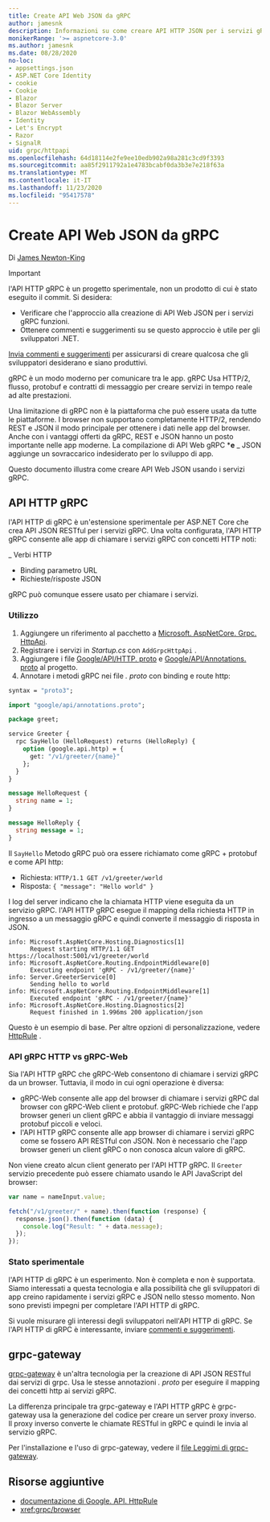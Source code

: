 ```yaml
---
title: Create API Web JSON da gRPC
author: jamesnk
description: Informazioni su come creare API HTTP JSON per i servizi gRPC.
monikerRange: '>= aspnetcore-3.0'
ms.author: jamesnk
ms.date: 08/28/2020
no-loc:
- appsettings.json
- ASP.NET Core Identity
- cookie
- Cookie
- Blazor
- Blazor Server
- Blazor WebAssembly
- Identity
- Let's Encrypt
- Razor
- SignalR
uid: grpc/httpapi
ms.openlocfilehash: 64d18114e2fe9ee10edb902a98a281c3cd9f3393
ms.sourcegitcommit: aa85f2911792a1e4783bcabf0da3b3e7e218f63a
ms.translationtype: MT
ms.contentlocale: it-IT
ms.lasthandoff: 11/23/2020
ms.locfileid: "95417578"
---
```

# <a name="create-json-web-apis-from-grpc"></a>Create API Web JSON da gRPC

Di [James Newton-King](https://twitter.com/jamesnk)

> [!IMPORTANT]
> l'API HTTP gRPC è un progetto sperimentale, non un prodotto di cui è stato eseguito il commit. Si desidera:
>
> * Verificare che l'approccio alla creazione di API Web JSON per i servizi gRPC funzioni.
> * Ottenere commenti e suggerimenti su se questo approccio è utile per gli sviluppatori .NET.
>
> [Invia commenti e suggerimenti](https://github.com/grpc/grpc-dotnet/issues/167) per assicurarsi di creare qualcosa che gli sviluppatori desiderano e siano produttivi.

gRPC è un modo moderno per comunicare tra le app. gRPC Usa HTTP/2, flusso, protobuf e contratti di messaggio per creare servizi in tempo reale ad alte prestazioni.

Una limitazione di gRPC non è la piattaforma che può essere usata da tutte le piattaforme. I browser non supportano completamente HTTP/2, rendendo REST e JSON il modo principale per ottenere i dati nelle app del browser. Anche con i vantaggi offerti da gRPC, REST e JSON hanno un posto importante nelle app moderne. La compilazione di API Web gRPC ***e** _ JSON aggiunge un sovraccarico indesiderato per lo sviluppo di app.

Questo documento illustra come creare API Web JSON usando i servizi gRPC.

## <a name="grpc-http-api"></a>API HTTP gRPC

l'API HTTP di gRPC è un'estensione sperimentale per ASP.NET Core che crea API JSON RESTful per i servizi gRPC. Una volta configurata, l'API HTTP gRPC consente alle app di chiamare i servizi gRPC con concetti HTTP noti:

_ Verbi HTTP
* Binding parametro URL
* Richieste/risposte JSON

gRPC può comunque essere usato per chiamare i servizi.

### <a name="usage"></a>Utilizzo

1. Aggiungere un riferimento al pacchetto a [Microsoft. AspNetCore. Grpc. HttpApi](https://www.nuget.org/packages/Microsoft.AspNetCore.Grpc.HttpApi).
1. Registrare i servizi in *Startup.cs* con `AddGrpcHttpApi` .
1. Aggiungere i file [Google/API/HTTP. proto](https://github.com/aspnet/AspLabs/blob/c1e59cacf7b9606650d6ec38e54fa3a82377f360/src/GrpcHttpApi/sample/Proto/google/api/http.proto) e [Google/API/Annotations. proto](https://github.com/aspnet/AspLabs/blob/c1e59cacf7b9606650d6ec38e54fa3a82377f360/src/GrpcHttpApi/sample/Proto/google/api/annotations.proto) al progetto.
1. Annotare i metodi gRPC nei file *. proto* con binding e route http:

```protobuf
syntax = "proto3";

import "google/api/annotations.proto";

package greet;

service Greeter {
  rpc SayHello (HelloRequest) returns (HelloReply) {
    option (google.api.http) = {
      get: "/v1/greeter/{name}"
    };
  }
}

message HelloRequest {
  string name = 1;
}

message HelloReply {
  string message = 1;
}
```

Il `SayHello` Metodo gRPC può ora essere richiamato come gRPC + protobuf e come API http:

* Richiesta: `HTTP/1.1 GET /v1/greeter/world`
* Risposta: `{ "message": "Hello world" }`

I log del server indicano che la chiamata HTTP viene eseguita da un servizio gRPC. l'API HTTP gRPC esegue il mapping della richiesta HTTP in ingresso a un messaggio gRPC e quindi converte il messaggio di risposta in JSON.

```
info: Microsoft.AspNetCore.Hosting.Diagnostics[1]
      Request starting HTTP/1.1 GET https://localhost:5001/v1/greeter/world
info: Microsoft.AspNetCore.Routing.EndpointMiddleware[0]
      Executing endpoint 'gRPC - /v1/greeter/{name}'
info: Server.GreeterService[0]
      Sending hello to world
info: Microsoft.AspNetCore.Routing.EndpointMiddleware[1]
      Executed endpoint 'gRPC - /v1/greeter/{name}'
info: Microsoft.AspNetCore.Hosting.Diagnostics[2]
      Request finished in 1.996ms 200 application/json
```

Questo è un esempio di base. Per altre opzioni di personalizzazione, vedere [HttpRule](https://cloud.google.com/service-infrastructure/docs/service-management/reference/rpc/google.api#google.api.HttpRule) .

### <a name="grpc-http-api-vs-grpc-web"></a>API gRPC HTTP vs gRPC-Web

Sia l'API HTTP gRPC che gRPC-Web consentono di chiamare i servizi gRPC da un browser. Tuttavia, il modo in cui ogni operazione è diversa:

* gRPC-Web consente alle app del browser di chiamare i servizi gRPC dal browser con gRPC-Web client e protobuf. gRPC-Web richiede che l'app browser generi un client gRPC e abbia il vantaggio di inviare messaggi protobuf piccoli e veloci.
* l'API HTTP gRPC consente alle app browser di chiamare i servizi gRPC come se fossero API RESTful con JSON. Non è necessario che l'app browser generi un client gRPC o non conosca alcun valore di gRPC.

Non viene creato alcun client generato per l'API HTTP gRPC. Il `Greeter` servizio precedente può essere chiamato usando le API JavaScript del browser:

```javascript
var name = nameInput.value;

fetch("/v1/greeter/" + name).then(function (response) {
  response.json().then(function (data) {
    console.log("Result: " + data.message);
  });
});
```

### <a name="experimental-status"></a>Stato sperimentale

l'API HTTP di gRPC è un esperimento. Non è completa e non è supportata. Siamo interessati a questa tecnologia e alla possibilità che gli sviluppatori di app creino rapidamente i servizi gRPC e JSON nello stesso momento. Non sono previsti impegni per completare l'API HTTP di gRPC.

Si vuole misurare gli interessi degli sviluppatori nell'API HTTP di gRPC. Se l'API HTTP di gRPC è interessante, inviare [commenti e suggerimenti](https://github.com/grpc/grpc-dotnet/issues/167).

## <a name="grpc-gateway"></a>grpc-gateway

[grpc-gateway](https://grpc-ecosystem.github.io/grpc-gateway/) è un'altra tecnologia per la creazione di API JSON RESTful dai servizi di grpc. Usa le stesse annotazioni *. proto* per eseguire il mapping dei concetti http ai servizi gRPC.

La differenza principale tra grpc-gateway e l'API HTTP gRPC è grpc-gateway usa la generazione del codice per creare un server proxy inverso. Il proxy inverso converte le chiamate RESTful in gRPC e quindi le invia al servizio gRPC.

Per l'installazione e l'uso di grpc-gateway, vedere il [file Leggimi di grpc-gateway](https://github.com/grpc-ecosystem/grpc-gateway/#grpc-gateway).

## <a name="additional-resources"></a>Risorse aggiuntive

* [documentazione di Google. API. HttpRule](https://cloud.google.com/service-infrastructure/docs/service-management/reference/rpc/google.api#google.api.HttpRule)
* <xref:grpc/browser>
